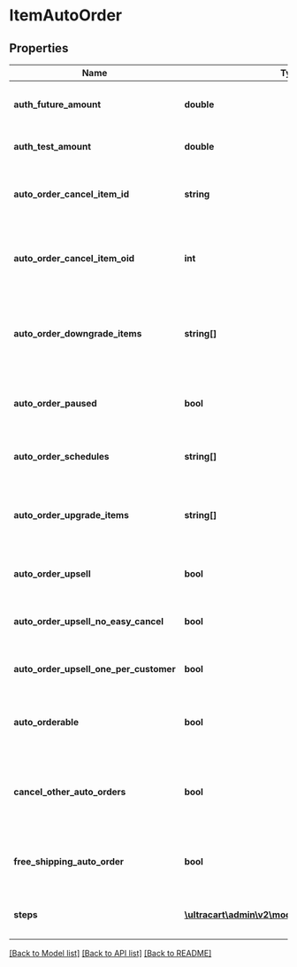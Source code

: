 # ItemAutoOrder

## Properties
Name | Type | Description | Notes
------------ | ------------- | ------------- | -------------
**auth_future_amount** | **double** | Amount to try and authorize for the future rebill | [optional] 
**auth_test_amount** | **double** | Amount to try and test authorize | [optional] 
**auto_order_cancel_item_id** | **string** | Item id to attempt charging the customer for if they cancel | [optional] 
**auto_order_cancel_item_oid** | **int** | Item object identifier to attempt charging the customer for if they cancel | [optional] 
**auto_order_downgrade_items** | **string[]** | List of downgrade items presented to customer service representatives | [optional] 
**auto_order_paused** | **bool** | True if the rebill processing of this item is paused | [optional] 
**auto_order_schedules** | **string[]** | The user selectable schedules that are available | [optional] 
**auto_order_upgrade_items** | **string[]** | List of upgrade items presented to customer service representatives | [optional] 
**auto_order_upsell** | **bool** | True if this item uses a fixed upsell step schedule | [optional] 
**auto_order_upsell_no_easy_cancel** | **bool** | Do not send the easy cancel email to the customer | [optional] 
**auto_order_upsell_one_per_customer** | **bool** | Limit the purchase of this item to one per customer | [optional] 
**auto_orderable** | **bool** | True if this item can be automatically ordered by the customer | [optional] 
**cancel_other_auto_orders** | **bool** | True if other auto orders for this customer should be canceled when this item is ordered | [optional] 
**free_shipping_auto_order** | **bool** | True if the customer should be given free shipping | [optional] 
**steps** | [**\ultracart\admin\v2\models\ItemAutoOrderStep[]**](ItemAutoOrderStep.md) | The rebill steps if this auto order is an upsell | [optional] 

[[Back to Model list]](../README.md#documentation-for-models) [[Back to API list]](../README.md#documentation-for-api-endpoints) [[Back to README]](../README.md)


